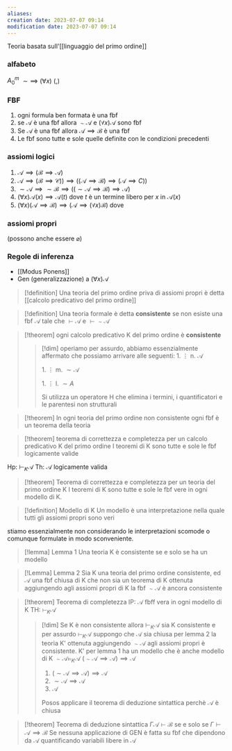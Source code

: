 ```yaml
---
aliases: 
creation date: 2023-07-07 09:14
modification date: 2023-07-07 09:14
---
```


Teoria basata sull'[[linguaggio del primo ordine]]
### alfabeto
$A_{0}^m$
$\sim \implies$
$(\forall x)$
$(,)$

### FBF
1. ogni formula ben formata è una fbf
2. se $\mathcal{A}$ è una fbf allora $\sim \mathcal{A}$ e $(\forall x) \mathcal{A}$ sono fbf
3. Se $\mathcal{A}$ è una fbf allora $\mathcal{A} \implies \mathcal{B}$ è una fbf
4. Le fbf sono tutte e sole quelle definite con le condizioni precedenti

### assiomi logici
1. $\mathcal{A} \implies (\mathcal{B} \implies \mathcal{A})$
2. $\mathcal{A} \implies (\mathcal{B} \implies \mathcal{C})) \implies ((\mathcal{A} \implies \mathcal{B}) \implies (\mathcal{A} \implies C))$
3. $\mathcal{\sim \mathcal{A} \implies \sim \mathcal{B}} \implies ((\sim\mathcal{A} \implies \mathcal{B})\implies \mathcal{A})$
4. $(\forall x) \mathcal{A}(x) \implies \mathcal{A}(t)$ dove $t$ è un termine libero per $x$ in $\mathcal{A}(x)$
5. $(\forall x) (\mathcal{ A} \implies \mathcal{B}) \implies (\mathcal{A} \implies (\forall x) \mathcal{B})$ dove 

### assiomi propri
(possono anche essere $\varnothing$)


### Regole di inferenza
- [[Modus Ponens]]
- Gen (generalizzazione) a $(\forall x) \mathcal{A}$




>[!definition]
>Una teoria del primo ordine priva di assiomi propri è detta [[calcolo predicativo del primo ordine]]

>[!definition]
>Una teoria formale è detta **consistente** se non esiste una fbf $\mathcal{A}$ tale che $\vdash \mathcal{A}$ e $\vdash \sim \mathcal{A}$

>[!theorem]
>ogni calcolo predicativo K del primo ordine è **consistente**
>>[!dim]
>>operiamo per assurdo, abbiamo essenzialmente affermato che possiamo arrivare alle seguenti:
>>1\.
>>$\vdots$
>>n. $\mathcal{A}$
>>
>>1\.
>>$\vdots$
>m. $\sim \mathcal{A}$
>>
>>1\.
>>$\vdots$
>>l. $\sim A$
>>
>>Si utilizza un operatore H che elimina i termini, i quantificatori e le parentesi non strutturali


>[!theorem]
>In ogni teoria del primo ordine non consistente ogni fbf è un teorema della teoria

>[!theorem] teorema di correttezza e completezza per un calcolo predicativo K del primo ordine
>I teoremi di K sono tutte e sole le fbf logicamente valide


Hp: $\vdash_{K}\mathcal{A}$
Th: $\mathcal{A}$ logicamente valida


>[!theorem] Teorema di correttezza e completezza per un teoria del primo ordine K
>I teoremi di K sono tutte e sole le fbf vere in ogni modello di K.

>[!definition] Modello di K
>Un modello è una interpretazione nella quale tutti gli assiomi propri sono veri

stiamo essenzialmente non considerando le interpretazioni scomode o comunque formulate in modo sconveniente.


>[!lemma] Lemma 1
>Una teoria K è consistente se e solo se ha un modello

>[!Lemma] Lemma 2
>Sia K una teoria del primo ordine consistente, ed $\mathcal{A}$ una fbf chiusa di K che non sia un teorema di K ottenuta aggiungendo agli assiomi propri di K la fbf $\sim \mathcal{A}$ è ancora consistente

>[!theorem] Teorema di completezza
>IP: $\mathcal{A}$ fbff vera in ogni modello di K
>TH: $\vdash_{K} \mathcal{A}$
>
>>[!dim]
>>Se K è non consistente allora $\vdash_{K} \mathcal{A}$ sia K consistente e per assurdo $\vdash_{K}\mathcal{A}$ suppongo che $\mathcal{A}$ sia chiusa per lemma 2 la teoria K' ottenuta aggiungendo $\sim \mathcal{A}$ agli assiomi propri è consistente.
>>K' per lemma 1 ha un modello che è anche modello di K
>>$\sim \mathcal{A} \vDash_{K} \mathcal{A}$
>>$(\sim \mathcal{A} \implies \mathcal{A}) \implies \mathcal{A}$
>>1. $(\sim \mathcal{A} \implies \mathcal{A}) \implies \mathcal{A}$
>>2. $\sim \mathcal{A} \implies \mathcal{A}$
>>3. $\mathcal{A}$
>>
>>Posos applicare il teorema di deduzione sintattica perchè $\mathcal{A}$ è chiusa


> [!theorem] Teorema di deduzione sintattica
> $\Gamma \mathcal{A \vdash B}$ se e solo se $\Gamma \vdash \mathcal{A}\implies \mathcal{B}$
> Se nessuna applicazione di GEN è fatta su fbf che dipendono da $\mathcal{A}$ quantificando variabili libere in $\mathcal{A}$

